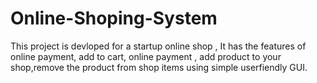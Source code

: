 # Online-Shoping-System
This project is devloped for a startup online shop , It has the features of online payment, add to cart, online payment , add product to your shop,remove the product from shop items using simple userfiendly GUI.
